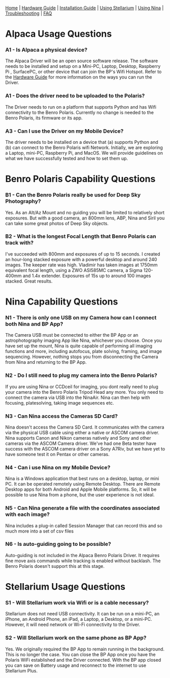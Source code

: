 [Home](../README.md) | [Hardware Guide](./hardware.md) | [Installation Guide](./installation.md) | [Using Stellarium](./stellarium.md) | [Using Nina](./nina.md) | [Troubleshooting](./troubleshooting.md) | [FAQ](./faq.md)

# Alpaca Usage Questions
### A1 - Is Alpaca a physical device?
The Alpaca Driver will be an open source software release. The software needs to be installed and setup on a Mini-PC, Laptop, Desktop, Raspberry Pi , SurfacePC, or other device that can join the BP's Wifi Hotspot. Refer to the [Hardware Guide](./hardware.md) for more information on the ways you can run the Driver.

### A1 - Does the driver need to be uploaded to the Polaris? 
The Driver needs to run on a platform that supports Python and has Wifi connectivity to the Benro Polaris. Currently no change is needed to the Benro Polaris, its firmware or its app.

### A3 - Can I use the Driver on my Mobile Device?
The driver needs to be installed on a device that (a) supports Python and (b) can connect to the Benro Polaris wifi Network. Initially, we are exploring a Laptop, mini-PC, Raspberry Pi, and MacOS. We will provide guidelines on what we have successfully tested and how to set them up.

# Benro Polaris Capability Questions

### B1 - Can the Benro Polaris really be used for Deep Sky Photography?
Yes. As an Alt/Az Mount and no guiding you will be limited to relatively short exposures. But with a good camera, an 800mm lens, ABP, Nina and Siril you can take some great photos of Deep Sky objects.

### B2 - What is the longest Focal Length that Benro Polaris can track with?
I've succeeded with 800mm and exposures of up to 15 seconds. I created an hour-long stacked exposure with a powerful desktop and around 240 images. The keeper rate was high. Vladimir has taken images at 1750mm equivalent focal length, using a ZWO ASI585MC camera, a Sigma 120-400mm and 1.4x extender. Exposures of 15s up to around 100 images stacked. Great results.

# Nina Capability Questions
### N1 - There is only one USB on my Camera how can I connect both Nina and BP App?
The Camera USB must be connected to either the BP App or an astrophotography imaging App like Nina, whichever you choose. Once you have set up the mount, Nina is quite capable of performing all imaging functions and more, including autofocus, plate solving, framing, and image sequencing. However, nothing stops you from disconnecting the Camera from Nina and returning to the BP App.

### N2 - Do I still need to plug my camera into the Benro Polaris?
If you are using Nina or CCDceil for imaging, you dont really need to plug your camera into the Benro Polaris Tripod Head any more. You only need to connect the camera via USB into the NinaAir. Nina can then help with focusing, platesolving, taking image sequences etc.

### N3 - Can Nina access the Cameras SD Card?
Nina doesn't access the Camera SD Card. It communicates with the camera via the physical USB cable using either a native or ASCOM camera driver. Nina supports Canon and Nikon cameras natively and Sony and other cameras via the ASCOM Camera driver. We've had one Beta tester have success with the ASCOM camera driver on a Sony A7Riv, but we have yet to have someone test it on Pentax or other cameras.

### N4 - Can i use Nina on my Mobile Device?
Nina is a Windows application that best runs on a desktop, laptop, or mini PC. It can be operated remotely using Remote Desktop. There are Remote Desktop apps for both Android and Apple Mobile platforms. So, it will be possible to use Nina from a phone, but the user experience is not ideal.

### N5 - Can Nina generate a file with the coordinates associated with each image?
Nina includes a plug-in called Session Manager that can record this and so much more into a set of csv files

### N6 - Is auto-guiding going to be possible?
Auto-guiding is not included in the Alpaca Benro Polaris Driver. It requires fine move axis commands while tracking is enabled without backlash. The Benro Polaris doesn't support this at this stage.


# Stellarium Usage Questions
### S1 - Will Stellarium work via Wifi or is a cable necessary?
Stellarium does not need USB connectivity. It can be run on a mini-PC, an iPhone, an Android Phone, an iPad, a Laptop, a Desktop, or a mini-PC. However, it will need network or Wi-Fi connectivity to the Driver.

### S2 - Will Stellarium work on the same phone as BP App?
Yes. We originally required the BP App to remain running in the background. This is no longer the case. You can close the BP App once you have the Polaris WiFi established and the Driver connected. With the BP app closed you can save on Battery usage and reconnect to the internet to use Stellarium Plus.
